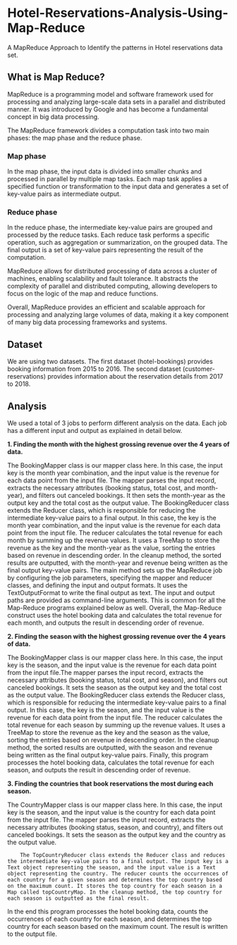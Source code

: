# Hotel-Reservations-Analysis-Using-Map-Reduce
A MapReduce Approach to Identify the patterns in Hotel reservations data set.

## What is Map Reduce?
MapReduce is a programming model and software framework used for processing and analyzing large-scale data sets in a parallel and distributed manner. It was introduced by Google and has become a fundamental concept in big data processing.

The MapReduce framework divides a computation task into two main phases: the map phase and the reduce phase.

### Map phase
In the map phase, the input data is divided into smaller chunks and processed in parallel by multiple map tasks. Each map task applies a specified function or transformation to the input data and generates a set of key-value pairs as intermediate output.

### Reduce phase
In the reduce phase, the intermediate key-value pairs are grouped and processed by the reduce tasks. Each reduce task performs a specific operation, such as aggregation or summarization, on the grouped data. The final output is a set of key-value pairs representing the result of the computation.

MapReduce allows for distributed processing of data across a cluster of machines, enabling scalability and fault tolerance. It abstracts the complexity of parallel and distributed computing, allowing developers to focus on the logic of the map and reduce functions.

Overall, MapReduce provides an efficient and scalable approach for processing and analyzing large volumes of data, making it a key component of many big data processing frameworks and systems.


## Dataset
We are using two datasets. The first dataset (hotel-bookings) provides booking information from 2015 to 2016. The second dataset (customer-reservations) provides information about the reservation details from 2017 to 2018.

## Analysis
We used a total of 3 jobs to perform different analysis on the data. Each job has a different input and output as explained in detail below.

**1. Finding the month with the highest grossing revenue over the 4 years of data.**

The BookingMapper class is our mapper class here. In this case, the input key is the month year combination, and the input value is the revenue for each data point from the input file. The mapper parses the input record, extracts the necessary attributes (booking status, total cost, and month-year), and filters out canceled bookings. It then sets the month-year as the output key and the total cost as the output value.
The BookingReducer class extends the Reducer class, which is responsible for reducing the intermediate key-value pairs to a final output. In this case, the key is the month year combination, and the input value is the revenue for each data point from the input file. The reducer calculates the total revenue for each month by summing up the revenue values. It uses a TreeMap to store the revenue as the key and the month-year as the value, sorting the entries based on revenue in descending order. In the cleanup method, the sorted results are outputted, with the month-year and revenue being written as the final output key-value pairs.
The main method sets up the MapReduce job by configuring the job parameters, specifying the mapper and reducer classes, and defining the input and output formats. It uses the TextOutputFormat to write the final output as text. The input and output paths are provided as command-line arguments. This is common for all the Map-Reduce programs explained below as well.
Overall, the Map-Reduce construct uses the hotel booking data and  calculates the total revenue for each month, and outputs the result in descending order of revenue.

**2. Finding the season with the highest grossing revenue over the 4 years of data.**

The BookingMapper class is our mapper class here. In this case, the input key is the season, and the input value is the revenue for each data point from the input file.The mapper parses the input record, extracts the necessary attributes (booking status, total cost, and season), and filters out canceled bookings. It sets the season as the output key and the total cost as the output value.
		The BookingReducer class extends the Reducer class, which is responsible for reducing the intermediate key-value pairs to a final output. In this case, the key is the season, and the input value is the revenue for each data point from the input file. The reducer calculates the total revenue for each season by summing up the revenue values. It uses a TreeMap to store the revenue as the key and the season as the value, sorting the entries based on revenue in descending order. In the cleanup method, the sorted results are outputted, with the season and revenue being written as the final output key-value pairs.
Finally, this program processes the hotel booking data, calculates the total revenue for each season, and outputs the result in descending order of revenue.

**3. Finding the countries that book reservations the most during each season.**

The CountryMapper class is our mapper class here. In this case, the input key is the season, and the input value is the country for each data point from the input file. The mapper parses the input record, extracts the necessary attributes (booking status, season, and country), and filters out canceled bookings. It sets the season as the output key and the country as the output value.

		The TopCountryReducer class extends the Reducer class and reduces the intermediate key-value pairs to a final output. The input key is a Text object representing the season, and the input value is a Text object representing the country. The reducer counts the occurrences of each country for a given season and determines the top country based on the maximum count. It stores the top country for each season in a Map called topCountryMap. In the cleanup method, the top country for each season is outputted as the final result.
In the end this program processes the hotel booking data, counts the occurrences of each country for each season, and determines the top country for each season based on the maximum count. The result is written to the output file.
